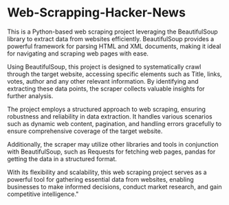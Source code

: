 # Web-Scrapping-Hacker-News   

This is a Python-based web scraping project leveraging the BeautifulSoup library to extract data from websites efficiently. BeautifulSoup provides a powerful framework for parsing HTML and XML documents, making it ideal for navigating and scraping web pages with ease.

Using BeautifulSoup, this project is designed to systematically crawl through the target website, accessing specific elements such as Title, links, votes, author and any other relevant information. By identifying and extracting these data points, the scraper collects valuable insights for further analysis.

The project employs a structured approach to web scraping, ensuring robustness and reliability in data extraction. It handles various scenarios such as dynamic web content, pagination, and handling errors gracefully to ensure comprehensive coverage of the target website.

Additionally, the scraper may utilize other libraries and tools in conjunction with BeautifulSoup, such as Requests for fetching web pages, pandas for getting the data in a structured format.

With its flexibility and scalability, this web scraping project serves as a powerful tool for gathering essential data from websites, enabling businesses to make informed decisions, conduct market research, and gain competitive intelligence."

